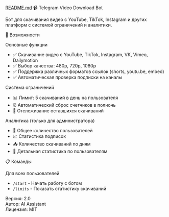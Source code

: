 [README.md](https://github.com/user-attachments/files/22311362/README.md)
 📹 Telegram Video Download Bot

Бот для скачивания видео с YouTube, TikTok, Instagram и других платформ с системой ограничений и аналитики.

🚀 Возможности

Основные функции
- ✅ Скачивание видео с YouTube, TikTok, Instagram, VK, Vimeo, Dailymotion
- ✅ Выбор качества: 480p, 720p, 1080p
- ✅ Поддержка различных форматов ссылок (shorts, youtu.be, embed)
- ✅ Автоматическая проверка подписки на каналы

Система ограничений
- 📊 Лимит: 5 скачиваний в день на пользователя
- ⏰ Автоматический сброс счетчиков в полночь
- 🔄 Отслеживание оставшихся скачиваний

 Аналитика (только для администратора)
- 👥 Общее количество пользователей
- 📈 Статистика подписок
- 📥 Количество скачиваний по дням
- 👤 Детальная статистика по пользователям

 📋 Команды

 Для всех пользователей
- `/start` - Начать работу с ботом
- `/limits` - Показать статистику скачиваний


Версия: 2.0  
Автор: AI Assistant  
Лицензия: MIT
